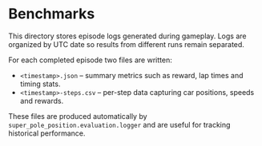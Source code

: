# Benchmarks

This directory stores episode logs generated during gameplay. Logs are organized
by UTC date so results from different runs remain separated.

For each completed episode two files are written:

- `<timestamp>.json` – summary metrics such as reward, lap times and timing stats.
- `<timestamp>-steps.csv` – per-step data capturing car positions, speeds and rewards.

These files are produced automatically by `super_pole_position.evaluation.logger`
and are useful for tracking historical performance.
